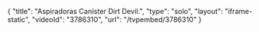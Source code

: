 {
    "title": "Aspiradoras Canister Dirt Devil.",
    "type": "solo",
    "layout": "iframe-static",
    "videoId": "3786310",
    "url": "\/tvpembed\/3786310"
}